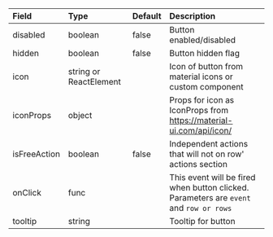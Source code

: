 | Field         | Type                    | Default   | Description                                                                               |
|:--------------|:------------------------|:----------|:------------------------------------------------------------------------------------------|
| disabled      | boolean                 | false     | Button enabled/disabled                                                                   |
| hidden        | boolean                 | false     | Button hidden flag                                                                        |
| icon          | string or ReactElement  |           | Icon of button from material icons or custom component                                    |
| iconProps     | object                  |           | Props for icon as IconProps from https://material-ui.com/api/icon/                        |
| isFreeAction  | boolean                 | false     | Independent actions that will not on row' actions section                                 |
| onClick       | func                    |           | This event will be fired when button clicked. Parameters are `event` and `row or rows`    |
| tooltip       | string                  |           | Tooltip for button  